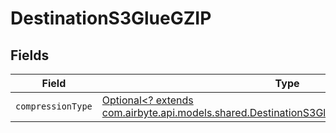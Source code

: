 # DestinationS3GlueGZIP


## Fields

| Field                                                                                                                                                       | Type                                                                                                                                                        | Required                                                                                                                                                    | Description                                                                                                                                                 |
| ----------------------------------------------------------------------------------------------------------------------------------------------------------- | ----------------------------------------------------------------------------------------------------------------------------------------------------------- | ----------------------------------------------------------------------------------------------------------------------------------------------------------- | ----------------------------------------------------------------------------------------------------------------------------------------------------------- |
| `compressionType`                                                                                                                                           | [Optional<? extends com.airbyte.api.models.shared.DestinationS3GlueSchemasCompressionType>](../../models/shared/DestinationS3GlueSchemasCompressionType.md) | :heavy_minus_sign:                                                                                                                                          | N/A                                                                                                                                                         |